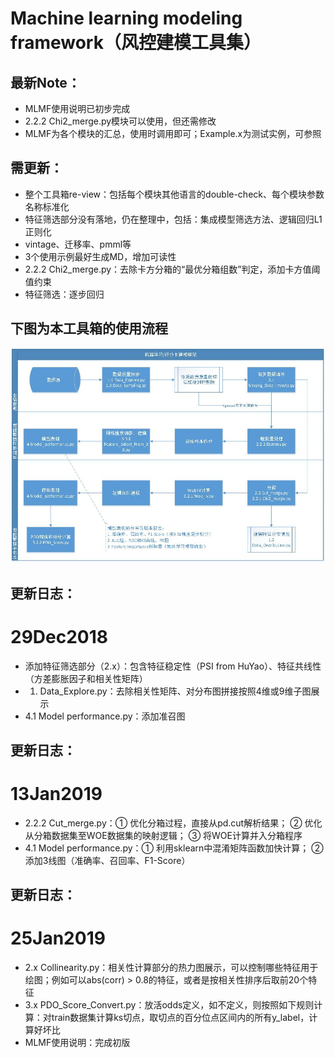 ﻿# Machine learning modeling framework（风控建模工具集）

## 最新Note：
* MLMF使用说明已初步完成
* 2.2.2 Chi2_merge.py模块可以使用，但还需修改
* MLMF为各个模块的汇总，使用时调用即可；Example.x为测试实例，可参照

## 需更新：
* 整个工具箱re-view：包括每个模块其他语言的double-check、每个模块参数名称标准化
* 特征筛选部分没有落地，仍在整理中，包括：集成模型筛选方法、逻辑回归L1正则化
* vintage、迁移率、pmml等
* 3个使用示例最好生成MD，增加可读性
* 2.2.2 Chi2_merge.py：去除卡方分箱的“最优分箱组数”判定，添加卡方值阈值约束
* 特征筛选：逐步回归

## 下图为本工具箱的使用流程
![Process](https://github.com/tigflanker/Python/blob/master/Machine%20Learning/process.jpg)

## 更新日志：
# 29Dec2018
* 添加特征筛选部分（2.x）：包含特征稳定性（PSI from HuYao）、特征共线性（方差膨胀因子和相关性矩阵）
* 1. Data_Explore.py：去除相关性矩阵、对分布图拼接按照4维或9维子图展示 
* 4.1 Model performance.py：添加准召图

## 更新日志：
# 13Jan2019
* 2.2.2 Cut_merge.py：① 优化分箱过程，直接从pd.cut解析结果； ② 优化从分箱数据集至WOE数据集的映射逻辑； ③ 将WOE计算并入分箱程序
* 4.1 Model performance.py：① 利用sklearn中混淆矩阵函数加快计算； ② 添加3线图（准确率、召回率、F1-Score）

## 更新日志：
# 25Jan2019
* 2.x Collinearity.py：相关性计算部分的热力图展示，可以控制哪些特征用于绘图；例如可以abs(corr) > 0.8的特征，或者是按相关性排序后取前20个特征
* 3.x PDO_Score_Convert.py：放活odds定义，如不定义，则按照如下规则计算：对train数据集计算ks切点，取切点的百分位点区间内的所有y_label，计算好坏比
* MLMF使用说明：完成初版
